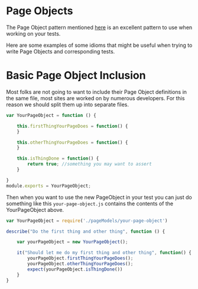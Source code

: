 Page Objects
============

The Page Object pattern mentioned [here](https://github.com/angular/protractor/blob/master/docs/getting-started.md#organizing-real-tests-page-objects)
is an excellent pattern to use when working on your tests.

Here are some examples of some idioms that might be useful when trying to write Page Objects and corresponding tests.

Basic Page Object Inclusion
===========================

Most folks are not going to want to include their Page Object definitions in the same file, most sites are worked on
by numerous developers. For this reason we should split them up into separate files.

```javascript
var YourPageObject = function () {

    this.firstThingYourPageDoes = function() {
    }

    this.otherThingYourPageDoes = function() {
    }

    this.isThingDone = function() {
        return true; //something you may want to assert
    }

}
module.exports = YourPageObject;

```

Then when you want to use the new PageObject in your test you can just do something like this
`your-page-object.js` contains the contents of the YourPageObject above.

```javascript
var YourPageObject = require('./pageModels/your-page-object')

describe("Do the first thing and other thing", function () {

    var yourPageObject = new YourPageObject();

    it("Should let me do my first thing and other thing", function() {
        yourPageObject.firstThingYourPageDoes();
        yourPageObject.otherThingYourPageDoes();
        expect(yourPageObject.isThingDone())
    }
}

```